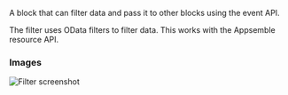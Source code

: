 A block that can filter data and pass it to other blocks using the event API.

The filter uses OData filters to filter data. This works with the Appsemble resource API.

### Images

![Filter screenshot](https://gitlab.com/appsemble/appsemble/-/raw/0.20.8/config/assets/filter.png)

